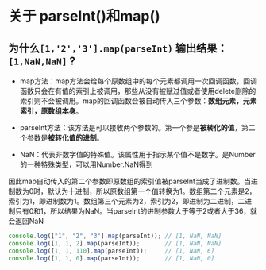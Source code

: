 # 关于 parseInt()和map()

## 为什么`[1,'2','3'].map(parseInt)`  输出结果：`[1,NaN,NaN]` ?

- map方法：map方法会给每个原数组中的每个元素都调用一次回调函数，回调函数只会在有值的索引上被调用，那些从没有被赋过值或者使用delete删除的索引则不会被调用。map的回调函数会被自动传入三个参数：**数组元素，元素索引，原数组本身**。

- parseInt方法：该方法是可以接收两个参数的。第一个参是**被转化的值**，第二个参数是**被转化值的进制**。
  
- NaN：代表非数字值的特殊值。该属性用于指示某个值不是数字。是Number的一种特殊类型，可以用Number.NaN得到
  

因此map自动传入的第二个参数即原数组的索引值被parseInt当成了进制数。当进制数为0时，默认为十进制，所以原数组第一个值转换为1。数组第二个元素是2，索引为1，即进制数为1。数组第三个元素为2，索引为2，即进制为二进制，二进制只有0和1，所以结果为NaN。当parseInt的进制参数大于等于2或者大于36，就会返回NaN

```js
console.log(["1", "2", "3"].map(parseInt)); // [1, NaN, NaN]
console.log([1, 1, 2].map(parseInt));       // [1, NaN, NaN]
console.log([1, 1, 110].map(parseInt));     // [1, NaN, 6]
console.log([1, 1, 0].map(parseInt));       // [1, NaN, 0]
```

